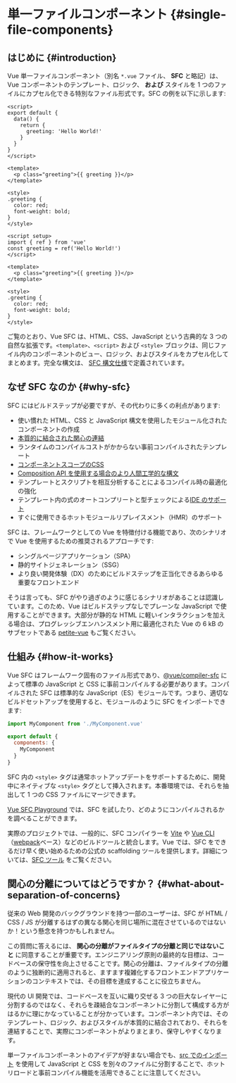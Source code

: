 # 単一ファイルコンポーネント {#single-file-components}

## はじめに {#introduction}

Vue 単一ファイルコンポーネント（別名 `*.vue` ファイル、 **SFC** と略記）は、Vue コンポーネントのテンプレート、ロジック、 **および** スタイルを 1 つのファイルにカプセル化できる特別なファイル形式です。SFC の例を以下に示します:

<div class="options-api">

```vue
<script>
export default {
  data() {
    return {
      greeting: 'Hello World!'
    }
  }
}
</script>

<template>
  <p class="greeting">{{ greeting }}</p>
</template>

<style>
.greeting {
  color: red;
  font-weight: bold;
}
</style>
```

</div>

<div class="composition-api">

```vue
<script setup>
import { ref } from 'vue'
const greeting = ref('Hello World!')
</script>

<template>
  <p class="greeting">{{ greeting }}</p>
</template>

<style>
.greeting {
  color: red;
  font-weight: bold;
}
</style>
```

</div>

ご覧のとおり、Vue SFC は、HTML、CSS、JavaScript という古典的な 3 つの自然な拡張です。`<template>`、`<script>` および `<style>` ブロックは、同じファイル内のコンポーネントのビュー、ロジック、およびスタイルをカプセル化してまとめます。完全な構文は、 [SFC 構文仕様](/api/sfc-spec)で定義されています。

## なぜ SFC なのか {#why-sfc}

SFC にはビルドステップが必要ですが、その代わりに多くの利点があります:

- 使い慣れた HTML、CSS と JavaScript 構文を使用したモジュール化されたコンポーネントの作成
- [本質的に結合された関心の連結](#what-about-separation-of-concerns)
- ランタイムのコンパイルコストがかからない事前コンパイルされたテンプレート
- [コンポーネントスコープのCSS](/api/sfc-css-features)
- [Composition API を使用する場合のより人間工学的な構文](/api/sfc-script-setup)
- テンプレートとスクリプトを相互分析することによるコンパイル時の最適化の強化
- テンプレート内の式のオートコンプリートと型チェックによる[IDE のサポート](/guide/scaling-up/tooling#ide-support)
- すぐに使用できるホットモジュールリプレイスメント（HMR）のサポート

SFC は、フレームワークとしての Vue を特徴付ける機能であり、次のシナリオで Vue を使用するための推奨されるアプローチです:

- シングルページアプリケーション（SPA）
- 静的サイトジェネレーション（SSG）
- より良い開発体験（DX）のためにビルドステップを正当化できるあらゆる重要なフロントエンド

そうは言っても、SFC がやり過ぎのように感じるシナリオがあることは認識しています。このため、Vue はビルドステップなしでプレーンな JavaScript で使用することができます。大部分が静的な HTML に軽いインタラクションを加える場合は、プログレッシブエンハンスメント用に最適化された Vue の 6 kB のサブセットである [petite-vue](https://github.com/vuejs/petite-vue) もご覧ください。

## 仕組み {#how-it-works}

Vue SFC はフレームワーク固有のファイル形式であり、[@vue/compiler-sfc](https://github.com/vuejs/core/tree/main/packages/compiler-sfc) によって標準の JavaScript と CSS に事前コンパイルする必要があります。コンパイルされた SFC は標準的な JavaScript（ES）モジュールです。つまり、適切なビルドセットアップを使用すると、モジュールのように SFC をインポートできます:

```js
import MyComponent from './MyComponent.vue'

export default {
  components: {
    MyComponent
  }
}
```

SFC 内の `<style>` タグは通常ホットアップデートをサポートするために、開発中にネイティブな `<style>` タグとして挿入されます。本番環境では、それらを抽出して 1 つの CSS ファイルにマージできます。

[Vue SFC Playground](https://play.vuejs.org/) では、SFC を試したり、どのようにコンパイルされるかを調べることができます。

実際のプロジェクトでは、一般的に、SFC コンパイラーを [Vite](https://vitejs.dev/) や [Vue CLI](http://cli.vuejs.org/)（[webpack](https://webpack.js.org/)ベース）などのビルドツールと統合します。Vue では、SFC をできるだけ早く使い始めるための公式の scaffolding ツールを提供します。詳細については、[SFC ツール](/guide/scaling-up/tooling) をご覧ください。

## 関心の分離についてはどうですか？ {#what-about-separation-of-concerns}

従来の Web 開発のバックグラウンドを持つ一部のユーザーは、SFC が HTML / CSS / JS が分離するはずの異なる関心を同じ場所に混在させているのではないか！という懸念を持つかもしれません。

この質問に答えるには、 **関心の分離がファイルタイプの分離と同じではないこと** に同意することが重要です。エンジニアリング原則の最終的な目標は、コードベースの保守性を向上させることです。関心の分離は、ファイルタイプの分離のように独断的に適用されると、ますます複雑化するフロントエンドアプリケーションのコンテキストでは、その目標を達成することに役立ちません。

現代の UI 開発では、コードベースを互いに織り交ぜる 3 つの巨大なレイヤーに分割するのではなく、それらを疎結合なコンポーネントに分割して構成する方がはるかに理にかなっていることが分かっています。コンポーネント内では、そのテンプレート、ロジック、およびスタイルが本質的に結合されており、それらを連結することで、実際にコンポーネントがよりまとまり、保守しやすくなります。

単一ファイルコンポーネントのアイデアが好まない場合でも、[src でのインポート](/api/sfc-spec#src-imports) を使用して JavaScript と CSS を別々のファイルに分割することで、ホットリロードと事前コンパイル機能を活用できることに注意してください。
